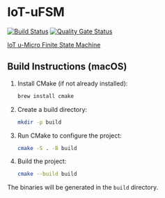 # IoT-uFSM
[![Build Status](https://github.com/hemonserrat/IoT-uFSM/actions/workflows/ci.yml/badge.svg?branch=master)](https://github.com/hemonserrat/IoT-uFSM/actions/workflows/ci.yml)
[![Quality Gate Status](https://sonarcloud.io/api/project_badges/measure?project=hemonserrat_IoT-uFSM&metric=alert_status)](https://sonarcloud.io/dashboard?id=hemonserrat_IoT-uFSM)

[IoT u-Micro Finite State Machine](https://hemonserrat.github.io/IoT-uFSM/index.html)

## Build Instructions (macOS)

1. Install CMake (if not already installed):
   ```bash
   brew install cmake
   ```
2. Create a build directory:
   ```bash
   mkdir -p build
   ```
3. Run CMake to configure the project:
   ```bash
   cmake -S . -B build
   ```
4. Build the project:
   ```bash
   cmake --build build
   ```

The binaries will be generated in the `build` directory.



